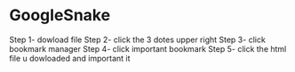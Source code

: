 # GoogleSnake
Step 1- dowload file
Step 2- click the 3 dotes upper right
Step 3- click bookmark manager
Step 4- click important bookmark
Step 5- click the html file u dowloaded and important it
